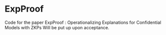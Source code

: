 # ExpProof
Code for the paper ExpProof : Operationalizing Explanations for Confidential Models with ZKPs
Will be put up upon acceptance.
